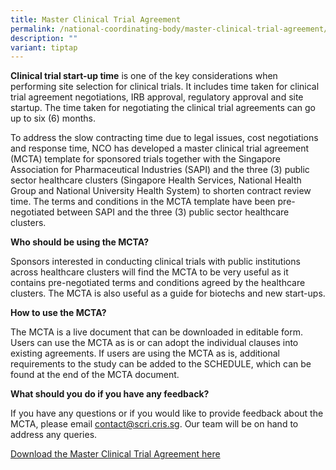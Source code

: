 ```yaml
---
title: Master Clinical Trial Agreement
permalink: /national-coordinating-body/master-clinical-trial-agreement/
description: ""
variant: tiptap
---
```

<p><strong>Clinical trial start-up time</strong> is one of the key considerations
when performing site selection for clinical trials. It includes time taken
for clinical trial agreement negotiations, IRB approval, regulatory approval
and site startup. The time taken for negotiating the clinical trial agreements
can go up to six (6) months.</p>
<p>To address the slow contracting time due to legal issues, cost negotiations
and response time, NCO has developed a master clinical trial agreement
(MCTA) template for sponsored trials together with the Singapore Association
for Pharmaceutical Industries (SAPI) and the three (3) public sector healthcare
clusters (Singapore Health Services, National Health Group and National
University Health System) to shorten contract review time. The terms and
conditions in the MCTA template have been pre-negotiated between SAPI and
the three (3) public sector healthcare clusters.</p>
<p><strong>Who should be using the MCTA?</strong>
</p>
<p>Sponsors interested in conducting clinical trials with public institutions
across healthcare clusters will find the MCTA to be very useful as it contains
pre-negotiated terms and conditions agreed by the healthcare clusters.
The MCTA is also useful as a guide for biotechs and new start-ups.</p>
<p><strong>How to use the MCTA?</strong>
</p>
<p>The MCTA is a live document that can be downloaded in editable form. Users
can use the MCTA as is or can adopt the individual clauses into existing
agreements. If users are using the MCTA as is, additional requirements
to the study can be added to the SCHEDULE, which can be found at the end
of the MCTA document.</p>
<p><strong>What should you do if you have any feedback?</strong>
</p>
<p>If you have any questions or if you would like to provide feedback about
the MCTA, please email&nbsp;<a href="mailto:contact@scri.cris.sg" rel="noopener noreferrer nofollow" target="_blank">contact@scri.cris.sg</a>. Our team will
be on hand to address any queries.</p>
<p><a href="https://for.sg/scrimcta" rel="noopener noreferrer nofollow" target="_blank">Download the Master Clinical Trial Agreement here</a>
</p>